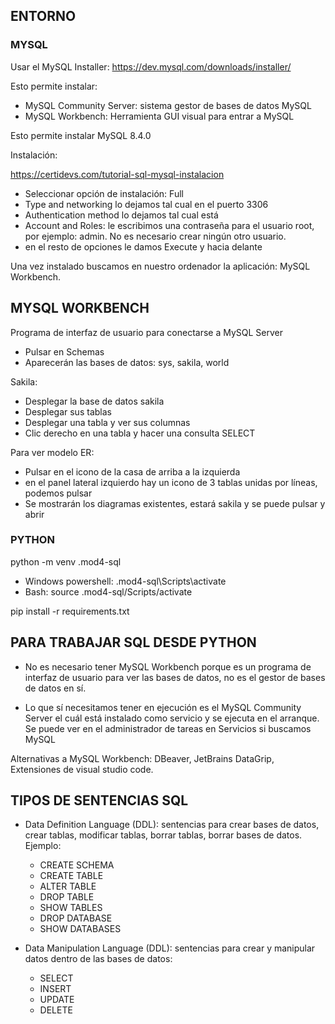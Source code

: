
## ENTORNO

### MYSQL

Usar el MySQL Installer: https://dev.mysql.com/downloads/installer/

Esto permite instalar:

* MySQL Community Server: sistema gestor de bases de datos MySQL
* MySQL Workbench: Herramienta GUI visual para entrar a MySQL


Esto permite instalar MySQL 8.4.0

Instalación: 

https://certidevs.com/tutorial-sql-mysql-instalacion

* Seleccionar opción de instalación: Full
* Type and networking lo dejamos tal cual en el puerto 3306
* Authentication method lo dejamos tal cual está
* Account and Roles: le escribimos una contraseña para el usuario root, por ejemplo: admin. No es necesario crear ningún otro usuario.
* en el resto de opciones le damos Execute y hacia delante

Una vez instalado buscamos en nuestro ordenador la aplicación: MySQL Workbench.

## MYSQL WORKBENCH

Programa de interfaz de usuario para conectarse a MySQL Server

* Pulsar en Schemas
* Aparecerán las bases de datos: sys, sakila, world

Sakila:

* Desplegar la base de datos sakila
* Desplegar sus tablas
* Desplegar una tabla y ver sus columnas
* Clic derecho en una tabla y hacer una consulta SELECT

Para ver modelo ER: 

* Pulsar en el icono de la casa de arriba a la izquierda 
* en el panel lateral izquierdo hay un icono de 3 tablas unidas por líneas, podemos pulsar 
* Se mostrarán los diagramas existentes, estará sakila y se puede pulsar y abrir


### PYTHON

python -m venv .mod4-sql

* Windows powershell: .mod4-sql\Scripts\activate
* Bash: source .mod4-sql/Scripts/activate

pip install -r requirements.txt

## PARA TRABAJAR SQL DESDE PYTHON

* No es necesario tener MySQL Workbench porque es un programa de interfaz de usuario para ver las bases de datos, no es el gestor de bases de datos en sí.

* Lo que sí necesitamos tener en ejecución es el MySQL Community Server el cuál está instalado como servicio y se ejecuta en el arranque. Se puede ver en el administrador de tareas en Servicios si buscamos MySQL

Alternativas a MySQL Workbench: DBeaver, JetBrains DataGrip, Extensiones de visual studio code.


## TIPOS DE SENTENCIAS SQL

* Data Definition Language (DDL): sentencias para crear bases de datos, crear tablas, modificar tablas, borrar tablas, borrar bases de datos. Ejemplo:
    * CREATE SCHEMA
    * CREATE TABLE
    * ALTER TABLE
    * DROP TABLE
    * SHOW TABLES
    * DROP DATABASE
    * SHOW DATABASES

* Data Manipulation Language (DDL): sentencias para crear y manipular datos dentro de las bases de datos:
    * SELECT
    * INSERT
    * UPDATE
    * DELETE


